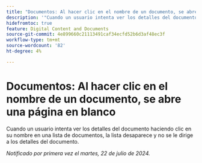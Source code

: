 ```yaml
---
title: "Documentos: Al hacer clic en el nombre de un documento, se abre una página en blanco"
description: '"Cuando un usuario intenta ver los detalles del documento haciendo clic en su nombre en una lista de documentos, la lista desaparece y no se le dirige a los detalles del documento".'
hidefromtoc: true
feature: Digital Content and Documents
source-git-commit: 4e899660c21113491caf34ecfd52b6d3af48ec3f
workflow-type: tm+mt
source-wordcount: '82'
ht-degree: 4%

---
```



# Documentos: Al hacer clic en el nombre de un documento, se abre una página en blanco

Cuando un usuario intenta ver los detalles del documento haciendo clic en su nombre en una lista de documentos, la lista desaparece y no se le dirige a los detalles del documento.

_Notificado por primera vez el martes, 22 de julio de 2024._
